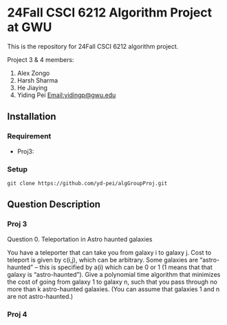 # 24Fall CSCI 6212 Algorithm Project at GWU
This is the repository for 24Fall CSCI 6212 algorithm project.

Project 3 & 4 members: 

1. Alex Zongo
2. Harsh Sharma
3. He Jiaying
4. Yiding Pei   [Email:yidingp@gwu.edu](mailto:yidingp@gwu.edu)


## Installation

### Requirement

- Proj3:

### Setup

```
git clone https://github.com/yd-pei/algGroupProj.git
```

## Question Description

### Proj 3
Question 0. Teleportation in Astro haunted galaxies

You have a teleporter that can take you from galaxy i to galaxy j. Cost to teleport is given by c(i,j), which can be arbitrary. Some galaxies are “astro-haunted” – this is specified by a(i) which can be 0 or 1 (1 means that that galaxy is “astro-haunted”). Give a polynomial time algorithm that minimizes the cost of going from galaxy 1 to galaxy n, such that you pass through no more than k astro-haunted galaxies. (You can assume that galaxies 1 and n are not astro-haunted.)

### Proj 4